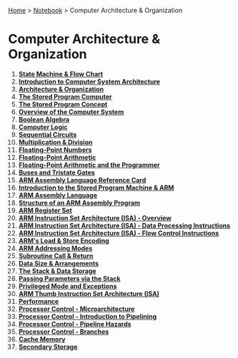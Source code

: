 <a href="../../">Home</a> > <a href="../notebook">Notebook</a> > Computer Architecture & Organization

# Computer Architecture & Organization



1. **<a href="./state-machine-and-flow-chart">State Machine & Flow Chart</a>**
1. **<a href="./introduction-to-computer-system-architecture">Introduction to Computer System Architecture</a>**
1. **<a href="./architecture-and-organization">Architecture & Organization</a>**
1. **<a href="./the-stored-program-computer">The Stored Program Computer</a>**
1. **<a href="./the-stored-program-concept">The Stored Program Concept</a>**
1. **<a href="./overview-of-the-computer-system">Overview of the Computer System</a>**
1. **<a href="./boolean-algebra">Boolean Algebra</a>**
1. **<a href="./computer-logic">Computer Logic</a>**
1. **<a href="./sequential-circuits">Sequential Circuits</a>**
1. **<a href="./multiplication-and-division">Multiplication & Division</a>**
1. **<a href="./floating-point-numbers">Floating-Point Numbers</a>**
1. **<a href="./floating-point-arithmetic">Floating-Point Arithmetic</a>**
1. **<a href="./floating-point-arithmetic-and-the-programmer">Floating-Point Arithmetic and the Programmer</a>**
1. **<a href="./buses-and-tristate-gates">Buses and Tristate Gates</a>**
1. **<a href="./arm-assembly-language-reference-card">ARM Assembly Language Reference Card</a>**
1. **<a href="./introduction-to-the-stored-program-machine-and-arm">Introduction to the Stored Program Machine & ARM</a>**
1. **<a href="./arm-assembly-language">ARM Assembly Language</a>**
1. **<a href="./structure-of-an-arm-assembly-program">Structure of an ARM Assembly Program</a>**
1. **<a href="./arm-register-set">ARM Register Set</a>**
1. **<a href="./arm-instruction-set-architecture-overview">ARM Instruction Set Architecture (ISA) - Overview</a>**
1. **<a href="./arm-instruction-set-architecture-data-processing-instructions">ARM Instruction Set Architecture (ISA) - Data Processing Instructions</a>**
1. **<a href="./arm-instruction-set-architecture-flow-control-instructions">ARM Instruction Set Architecture (ISA) - Flow Control Instructions</a>**
1. **<a href="./arms-load-and-store-encoding">ARM's Load & Store Encoding</a>**
1. **<a href="./arm-addressing-modes">ARM Addressing Modes</a>**
1. **<a href="./subroutine-call-and-return">Subroutine Call & Return</a>**
1. **<a href="./data-size-and-arrangements">Data Size & Arrangements</a>**
1. **<a href="./the-stack-and-data-storage">The Stack & Data Storage</a>**
1. **<a href="./passing-parameters-via-the-stack">Passing Parameters via the Stack</a>**
1. **<a href="./privileged-mode-and-exceptions">Privileged Mode and Exceptions</a>**
1. **<a href="./arm-thumb-instruction-set-architecture">ARM Thumb Instruction Set Architecture (ISA)</a>**
1. **<a href="./performance">Performance</a>**
1. **<a href="./processor-control-microarchitecture">Processor Control - Microarchitecture</a>**
1. **<a href="./processor-control-introduction-to-pipelining">Processor Control - Introduction to Pipelining</a>**
1. **<a href="./processor-control-pipeline-hazards">Processor Control - Pipeline Hazards</a>**
1. **<a href="./processor-control-branches">Processor Control - Branches</a>**
1. **<a href="./cache-memory">Cache Memory</a>**
1. **<a href="./secondary-storage">Secondary Storage</a>**
